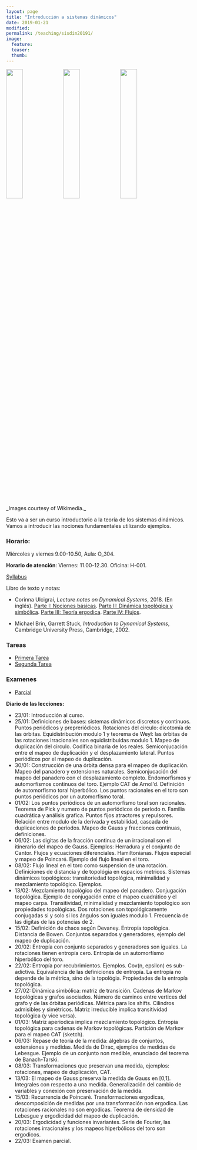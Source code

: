 ```yaml
---
layout: page
title: "Introducción a sistemas dinámicos"
date: 2019-01-21
modified:
permalink: /teaching/sisdin20191/
image:
  feature:
  teaser:
  thumb:
---
```


<p float="left">
  <img src="../../images/Gauss_function.svg" width="30%" />
  <img src="../../images/Arnoldcatmap.svg" width="30%">
  <img src="../../images/Torus.svg" width="30%">
</p>
_Images courtesy of Wikimedia._

Esto va a ser un curso introductorio a la teoría de los sistemas dinámicos.
Vamos a introducir las nociones fundamentales utilizando ejemplos.

### Horario:
   Miércoles y viernes 9.00-10.50, Aula: O_304.

**Horario de atención**:
Viernes: 11.00-12.30. Oficina: H-001.

[Syllabus](../../files/sylsisdin20191.pdf)

Libro de texto y notas:
+ Corinna Ulcigrai, _Lecture notes on Dynamical Systems_, 2018. (En inglés). [Parte I: Nociones básicas](../../files/SisDin-Part1.pdf). [Parte II: Dinámica topológica y simbólica](../../files/SisDin-Part2.pdf). [Parte III: Teoría ergodica](../../files/SisDin-Part3.pdf). [Parte IV: Flujos](../../files/SisDin-Part4.pdf).

+ Michael Brin, Garrett Stuck, _Introduction to Dynamical
Systems_, Cambridge University Press, Cambridge, 2002.

### Tareas
+ [Primera Tarea](../../files/1TareaSD.pdf)
+ [Segunda Tarea](../../files/2TareaSD.pdf)

### Examenes
+ [Parcial](../../files/1ParcialSD.pdf)

**Diario de las lecciones:**
+ 23/01: Introducción al curso.
+ 25/01: Definiciones de bases: sistemas dinámicos discretos y continuos. Puntos periódicos y prepreriódicos. Rotaciones del circulo: dicotomía de las órbitas. Equidistribución modulo 1 y teorema de Weyl: las órbitas de las rotaciones irracionales son equidistribuidas modulo 1.
Mapeo de duplicación del circulo. Codifica binaria de los reales. Semiconjucación entre el mapeo de duplicación y el desplazamiento lateral. Puntos periódicos por el mapeo de duplicación.
+ 30/01: Construcción de una órbita densa para el mapeo de duplicación. Mapeo del panadero y extensiones naturales. Semiconjucación del mapeo del panadero con el desplazamiento completo. Endomorfismos y automorfismos continuos del toro. Ejemplo CAT de Arnol'd. Definición de automorfismo toral hiperbólico. Los puntos racionales en el toro son puntos periódicos por un automorfismo toral.
+ 01/02: Los puntos periódicos de un automorfismo toral son racionales. Teorema de Pick y numero de puntos periódicos de período _n_. Familia cuadrática y análisis grafica. Puntos fijos atractores y repulsores. Relación entre modulo de la derivada y estabilidad, cascada de duplicaciones de períodos. Mapeo de Gauss y fracciones continuas, definiciones.
+ 06/02: Las digitas de la fracción continua de un irracional son el itinerario del mapeo de Gauss. Ejemplos: Herradura y el conjunto de Cantor. Flujos y ecuaciones diferenciales. Hamiltonianas. Flujos especial y mapeo de Poincaré. Ejemplo del flujo lineal en el toro.
+ 08/02: Flujo lineal en el toro como suspension de una rotación. Definiciones de distancia y de topológia en espacios metricos. Sistemas dinámicos topológicos: transitoriedad topológica, minimalidad y mezclamiento topológico. Ejemplos.
+ 13/02: Mezclamiento topológico del mapeo del panadero. Conjugación topológica. Ejemplo de conjugación entre el mapeo cuadrático y el mapeo carpa. Transitividad, minimalidad y mezclamiento topológico son propiedades topológicas. Dos rotaciones son topológicamente conjugadas si y solo si los ángulos son iguales modulo 1. Frecuencia de las digitas de las potencias de 2.
+ 15/02: Definición de chaos según Devaney. Entropía topológica. Distancia de Bowen. Conjuntos separados y generadores, ejemplo del mapeo de duplicación.
+ 20/02: Entropía con conjunto separados y generadores son iguales. La rotaciones tienen entropía cero. Entropía de un automorfísmo hiperbólico del toro.
+ 22/02: Entropía por recubrimientos. Ejemplos. Cov(n, epsilon) es sub-adictiva. Equivalencia de las definiciones de entropía. La entropía no depende de la métrica, sino de la topológia. Propiedades de la entropía topológica.
+ 27/02: Dinámica simbólica: matriz de transición. Cadenas de Markov topológicas y grafos asociados. Número de caminos entre vertices del grafo y de las órbitas periódicas. Métrica para los shifts. Cilindros admisibles y simétricos. Matriz irreducible implica transitividad topológica (y vice versa).
+ 01/03: Matriz aperiodica implica mezclamiento topológico. Entropía topológica para cadenas de Markov topológicas. Partición de Markov para el mapeo CAT (sketch).
+ 06/03: Repase de teoría de la medida: álgebras de conjuntos, extensiones y medidas. Medida de Dirac, ejemplos de medidas de Lebesgue. Ejemplo de un conjunto non medible, enunciado del teorema de Banach-Tarski.
+ 08/03: Transformaciones que preservan una medida, ejemplos: rotaciones, mapeo de duplicación, CAT.
+ 13/03: El mapeo de Gauss preserva la medida de Gauss en [0,1]. Integrales con respecto a una medida. Generalización del cambio de variables y conexión con preservación de la medida.
+ 15/03: Recurrencia de Poincaré. Transformaciones ergodicas, descomposición de medidas por una transformación non ergodica. Las rotaciones racionales no son ergodicas. Teorema de densidad de Lebesgue y ergodicidad del mapeo de duplicación.
+ 20/03: Ergodicidad y funciones invariantes. Serie de Fourier, las rotaciones irracionales y los mapeos hiperbólicos del toro son ergodicos.
+ 22/03: Examen parcial.
